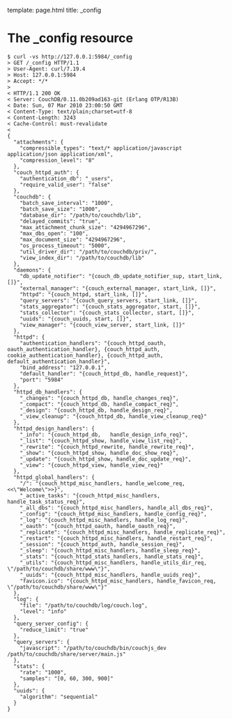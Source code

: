 template: page.html
title: _config

The _config resource
====================

    $ curl -vs http://127.0.0.1:5984/_config
    > GET /_config HTTP/1.1
    > User-Agent: curl/7.19.4
    > Host: 127.0.0.1:5984
    > Accept: */*
    > 
    < HTTP/1.1 200 OK
    < Server: CouchDB/0.11.0b209ad163-git (Erlang OTP/R13B)
    < Date: Sun, 07 Mar 2010 23:00:50 GMT
    < Content-Type: text/plain;charset=utf-8
    < Content-Length: 3243
    < Cache-Control: must-revalidate
    < 
    {
      "attachments": {
        "compressible_types": "text/* application/javascript application/json application/xml", 
        "compression_level": "8"
      }, 
      "couch_httpd_auth": {
        "authentication_db": "_users", 
        "require_valid_user": "false"
      }, 
      "couchdb": {
        "batch_save_interval": "1000", 
        "batch_save_size": "1000", 
        "database_dir": "/path/to/couchdb/lib", 
        "delayed_commits": "true", 
        "max_attachment_chunk_size": "4294967296", 
        "max_dbs_open": "100", 
        "max_document_size": "4294967296", 
        "os_process_timeout": "5000", 
        "util_driver_dir": "/path/to/couchdb/priv/", 
        "view_index_dir": "/path/to/couchdb/lib"
      }, 
      "daemons": {
        "db_update_notifier": "{couch_db_update_notifier_sup, start_link, []}", 
        "external_manager": "{couch_external_manager, start_link, []}", 
        "httpd": "{couch_httpd, start_link, []}", 
        "query_servers": "{couch_query_servers, start_link, []}", 
        "stats_aggregator": "{couch_stats_aggregator, start, []}", 
        "stats_collector": "{couch_stats_collector, start, []}", 
        "uuids": "{couch_uuids, start, []}", 
        "view_manager": "{couch_view_server, start_link, []}"
      }, 
      "httpd": {
        "authentication_handlers": "{couch_httpd_oauth, oauth_authentication_handler}, {couch_httpd_auth, cookie_authentication_handler}, {couch_httpd_auth, default_authentication_handler}", 
        "bind_address": "127.0.0.1", 
        "default_handler": "{couch_httpd_db, handle_request}", 
        "port": "5984"
      }, 
      "httpd_db_handlers": {
        "_changes": "{couch_httpd_db, handle_changes_req}", 
        "_compact": "{couch_httpd_db, handle_compact_req}", 
        "_design": "{couch_httpd_db, handle_design_req}", 
        "_view_cleanup": "{couch_httpd_db, handle_view_cleanup_req}"
      }, 
      "httpd_design_handlers": {
        "_info": "{couch_httpd_db,   handle_design_info_req}", 
        "_list": "{couch_httpd_show, handle_view_list_req}", 
        "_rewrite": "{couch_httpd_rewrite, handle_rewrite_req}", 
        "_show": "{couch_httpd_show, handle_doc_show_req}", 
        "_update": "{couch_httpd_show, handle_doc_update_req}", 
        "_view": "{couch_httpd_view, handle_view_req}"
      }, 
      "httpd_global_handlers": {
        "/": "{couch_httpd_misc_handlers, handle_welcome_req, <<\"Welcome\">>}", 
        "_active_tasks": "{couch_httpd_misc_handlers, handle_task_status_req}", 
        "_all_dbs": "{couch_httpd_misc_handlers, handle_all_dbs_req}", 
        "_config": "{couch_httpd_misc_handlers, handle_config_req}", 
        "_log": "{couch_httpd_misc_handlers, handle_log_req}", 
        "_oauth": "{couch_httpd_oauth, handle_oauth_req}", 
        "_replicate": "{couch_httpd_misc_handlers, handle_replicate_req}", 
        "_restart": "{couch_httpd_misc_handlers, handle_restart_req}", 
        "_session": "{couch_httpd_auth, handle_session_req}", 
        "_sleep": "{couch_httpd_misc_handlers, handle_sleep_req}", 
        "_stats": "{couch_httpd_stats_handlers, handle_stats_req}", 
        "_utils": "{couch_httpd_misc_handlers, handle_utils_dir_req, \"/path/to/couchdb/share/www\"}", 
        "_uuids": "{couch_httpd_misc_handlers, handle_uuids_req}", 
        "favicon.ico": "{couch_httpd_misc_handlers, handle_favicon_req, \"/path/to/couchdb/share/www\"}"
      }, 
      "log": {
        "file": "/path/to/couchdb/log/couch.log", 
        "level": "info"
      }, 
      "query_server_config": {
        "reduce_limit": "true"
      }, 
      "query_servers": {
        "javascript": "/path/to/couchdb/bin/couchjs_dev /path/to/couchdb/share/server/main.js"
      }, 
      "stats": {
        "rate": "1000", 
        "samples": "[0, 60, 300, 900]"
      }, 
      "uuids": {
        "algorithm": "sequential"
      }
    }
